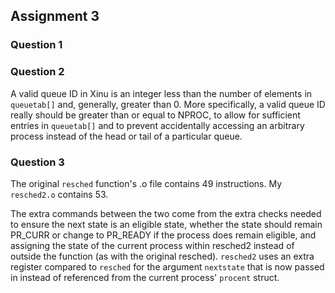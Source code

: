 ## Assignment 3

### Question 1

### Question 2

A valid queue ID in Xinu is an integer less than the number of elements in ```queuetab[]``` and, generally, greater than 0. More specifically, a valid queue ID really should be greater than or equal to NPROC, to allow for sufficient entries in ```queuetab[]``` and to prevent accidentally accessing an arbitrary process instead of the head or tail of a particular queue.

### Question 3

The original ```resched``` function's .o file contains 49 instructions. My ```resched2.o``` contains 53.

The extra commands between the two come from the extra checks needed to ensure the next state is an eligible state, whether the state should remain PR_CURR or change to PR_READY if the process does remain eligible, and assigning the state of the current process within resched2 instead of outside the function (as with the original resched). ```resched2``` uses an extra register compared to ```resched``` for the argument ```nextstate``` that is now passed in instead of referenced from the current process' ```procent``` struct.
